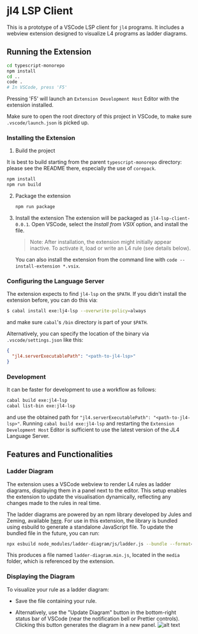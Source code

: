 # jl4 LSP Client

This is a prototype of a VSCode LSP client for `jl4` programs.
It includes a webview extension designed to visualize L4 programs as ladder diagrams.

## Running the Extension

```bash
cd typescript-monorepo
npm install
cd ..
code .
# In VSCode, press 'F5'
```

Pressing 'F5' will launch an `Extension Development Host` Editor with the extension installed.

Make sure to open the root directory of this project in VSCode, to make sure `.vscode/launch.json` is picked up.

### Installing the Extension

1. Build the project

It is best to build starting from the parent `typescript-monorepo` directory: please
see the README there, especially the use of `corepack`.

```bash
npm install
npm run build
```

2. Package the extension

   ```bash
   npm run package
   ```

3. Install the extension
   The extension will be packaged as `jl4-lsp-client-0.0.1`. Open VSCode, select the _Install from VSIX_ option, and install the file.

   > Note: After installation, the extension might initially appear inactive. To activate it, load or write an L4 rule (see details below).

   You can also install the extension from the command line with `code --install-extension *.vsix`.


### Configuring the Language Server

The extension expects to find `jl4-lsp` on the `$PATH`. If you didn't install the extension before, you can do this via:

```sh
$ cabal install exe:lj4-lsp --overwrite-policy=always
```

and make sure `cabal`'s `/bin` directory is part of your `$PATH`.

Alternatively, you can specify the location of the binary via `.vscode/settings.json` like this:

```json
{
  "jl4.serverExecutablePath": "<path-to-jl4-lsp>"
}
```

### Development

It can be faster for development to use a workflow as follows:

```sh
cabal build exe:jl4-lsp
cabal list-bin exe:jl4-lsp
```

and use the obtained path for `"jl4.serverExecutablePath": "<path-to-jl4-lsp>"`.
Running `cabal build exe:jl4-lsp` and restarting the `Extension Development Host` Editor is sufficient to use the latest version of the JL4 Language Server.

## Features and Functionalities

### Ladder Diagram

The extension uses a VSCode webview to render L4 rules as ladder diagrams, displaying them in a panel next to the editor. This setup enables the extension to update the visualisation dynamically, reflecting any changes made to the rules in real time.

The ladder diagrams are powered by an npm library developed by Jules and Zeming, available [here](https://github.com/JuliaPoo/ladder-diagram). For use in this extension, the library is bundled using esbuild to generate a standalone JavaScript file. To update the bundled file in the future, you can run:

```bash
npx esbuild node_modules/ladder-diagram/js/ladder.js --bundle --format=iife --global-name=LadderDiagram --outfile=media/ladder-diagram.min.js
```

This produces a file named `ladder-diagram.min.js`, located in the `media` folder, which is referenced by the extension.

### Displaying the Diagram

To visualize your rule as a ladder diagram:

- Save the file containing your rule.

- Alternatively, use the "Update Diagram" button in the bottom-right status bar of VSCode (near the notification bell or Prettier controls). Clicking this button generates the diagram in a new panel.
  ![alt text](screenshots/update-viz.png)
